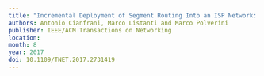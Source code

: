 ```yaml
---
title: "Incremental Deployment of Segment Routing Into an ISP Network: a Traffic Engineering Perspective"
authors: Antonio Cianfrani, Marco Listanti and Marco Polverini
publisher: IEEE/ACM Transactions on Networking
location:
month: 8
year: 2017
doi: 10.1109/TNET.2017.2731419
---
```

